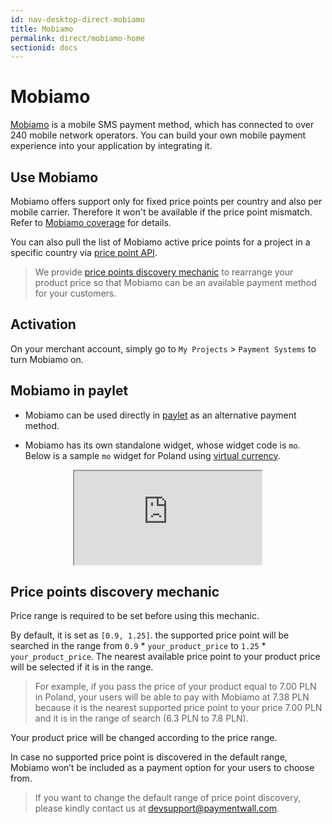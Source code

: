 ```yaml
---
id: nav-desktop-direct-mobiamo
title: Mobiamo
permalink: direct/mobiamo-home
sectionid: docs
---
```


# Mobiamo

[Mobiamo](http://www.mobiamo.com/) is a mobile SMS payment method, which has connected to over 240 mobile network operators. You can build your own mobile payment experience into your application by integrating it.

## Use Mobiamo

Mobiamo offers support only for fixed price points per country and also per mobile carrier. Therefore it won't be available if the price point mismatch. Refer to [Mobiamo coverage](http://www.mobiamo.com/coverage) for details.

You can also pull the list of Mobiamo active price points for a project in a specific country via [price point API](/apis#section-mobiamo-pricepoint).

> We provide [price points discovery mechanic](#price-points-discovery-mechanic) to rearrange your product price so that Mobiamo can be an available payment method for your customers.

## Activation

On your merchant account, simply go to ```My Projects``` > ```Payment Systems``` to turn Mobiamo on.

## Mobiamo in paylet

* Mobiamo can be used directly in [paylet](/paylet-home) as an alternative payment method.

* Mobiamo has its own standalone widget, whose widget code is ```mo```. Below is a sample ```mo``` widget for Poland using [virtual currency](/paylet/stored/vc).

<div class="docs-iframe" style="text-align: center;">
	<iframe src="https://api.paymentwall.com/api/ps/?key=7f37fa10dcc9ce39ea133ba24b76e748&uid=user40012&widget=mo1_1&vc=Coins&country_code=PL&sign_version=2&sign=1d086abf7a470a7ebace4ba3a4a0d7cd"></iframe>
</div>

## Price points discovery mechanic

Price range is required to be set before using this mechanic. 

By default, it is set as ```[0.9, 1.25]```. the supported price point will be searched in the range from ```0.9``` * ```your_product_price``` to ```1.25``` * ```your_product_price```. The nearest available price point to your product price will be selected if it is in the range.

> For example, if you pass the price of your product equal to 7.00 PLN in Poland, your users will be able to pay with Mobiamo at 7.38 PLN because it is the nearest supported price point to your price 7.00 PLN and it is in the range of search (6.3 PLN to 7.8 PLN).

Your product price will be changed according to the price range.

In case no supported price point is discovered in the default range, Mobiamo won’t be included as a payment option for your users to choose from.

> If you want to change the default range of price point discovery, please kindly contact us at [devsupport@paymentwall.com](mailto:devsupport@paymentwall.com).
